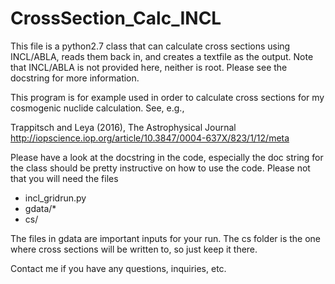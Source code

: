 # CrossSection_Calc_INCL
This file is a python2.7 class that can calculate cross sections using INCL/ABLA, 
reads them back in, and creates a textfile as the output. Note that INCL/ABLA is
not provided here, neither is root. Please see the docstring for more information.

This program is for example used in order to calculate cross sections for my 
cosmogenic nuclide calculation. See, e.g.,

Trappitsch and Leya (2016), The Astrophysical Journal
http://iopscience.iop.org/article/10.3847/0004-637X/823/1/12/meta

Please have a look at the docstring in the code, especially the doc string for the 
class should be pretty instructive on how to use the code. Please not that you will
need the files

- incl_gridrun.py
- gdata/*
- cs/

The files in gdata are important inputs for your run. The cs folder is the one where
cross sections will be written to, so just keep it there. 

Contact me if you have any questions, inquiries, etc.
